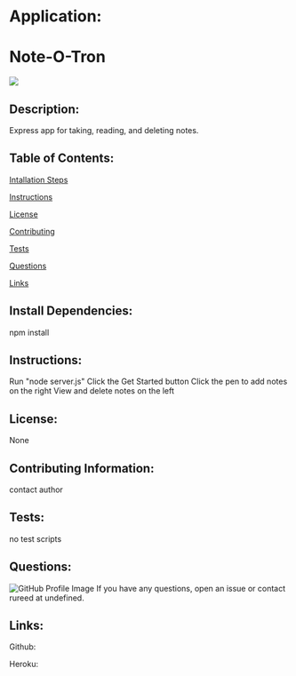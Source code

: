 # Application:
# Note-O-Tron



<img src=https://img.shields.io/badge/rureed-bootcamp-orange />

## Description:
Express app for taking, reading, and deleting notes.

## Table of Contents:
  [Intallation Steps](#installSteps)  

  [Instructions](#instructions)  

  [License](#license)  

  [Contributing](#contributing)  

  [Tests](#tests)  

  [Questions](#questions)  

  [Links](#links)

## Install Dependencies:
npm install

## Instructions:
Run "node server.js"
Click the Get Started button
Click the pen to add notes on the right
View and delete notes on the left

## License:
None

## Contributing Information:
contact author

## Tests:
no test scripts

## Questions:
![GitHub Profile Image](https://avatars3.githubusercontent.com/u/61715274?v=4)
If you have any questions, open an issue or contact rureed at undefined.

## Links:
Github: 

Heroku: 
